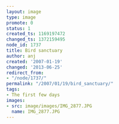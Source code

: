 ```yaml
---
layout: image
type: image
promote: 0
status: 1
created_ts: 1169197472
changed_ts: 1372159495
node_id: 1737
title: Bird sanctuary
author: anj
created: '2007-01-19'
changed: '2013-06-25'
redirect_from:
- "/node/1737/"
permalink: "/2007/01/19/bird_sanctuary/"
tags:
- The first few days
images:
- src: image/images/IMG_2877.JPG
  name: IMG_2877.JPG
---
```


